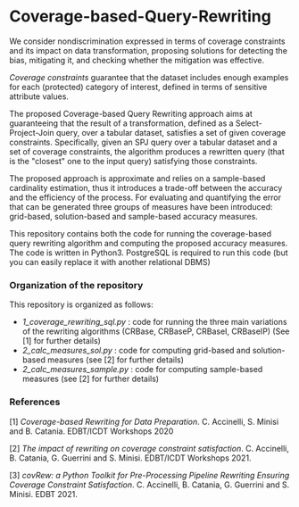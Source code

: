 # Coverage-based-Query-Rewriting


We consider nondiscrimination expressed in terms of coverage constraints and its impact on data transformation, proposing solutions for detecting the bias, mitigating it, and checking whether the mitigation was effective.

*Coverage constraints* guarantee that the dataset includes enough examples for each (protected) category of interest, defined in terms of sensitive attribute values.

The proposed Coverage-based Query Rewriting approach aims at guaranteeing that the result of a transformation, defined as a Select-Project-Join query, over a tabular dataset, satisfies a set of given coverage constraints.
Specifically, given an SPJ query over a tabular dataset and a set of coverage constraints, the algorithm produces a rewritten query (that is the "closest" one to the input query) satisfying those constraints.


The proposed approach is approximate and relies on a sample-based cardinality estimation, thus it introduces a trade-off between the accuracy and the efficiency of the process.
For evaluating and quantifying the error that can be generated three groups of measures have been introduced: grid-based, solution-based and sample-based accuracy measures.

This repository contains both the code for running the coverage-based query rewriting algorithm and computing the proposed accuracy measures.
The code is written in Python3. PostgreSQL is required to run this code (but you can easily replace it with another relational DBMS)


### Organization of the repository
This repository is organized as follows:

- *1_coverage_rewriting_sql.py* : code for running the three main variations of the rewriting algorithms (CRBase, CRBaseP, CRBaseI, CRBaseIP) (See [1] for further details)
- *2_calc_measures_sol.py* : code for computing grid-based and solution-based measures (see [2] for further details)
- *2_calc_measures_sample.py* : code for computing sample-based measures (see [2] for further details)




### References

[1] *Coverage-based Rewriting for Data Preparation*. C. Accinelli, S. Minisi and B. Catania. EDBT/ICDT Workshops 2020

[2] *The impact of rewriting on coverage constraint satisfaction*. C. Accinelli, B. Catania, G. Guerrini and S. Minisi. EDBT/ICDT Workshops 2021.

[3] *covRew: a Python Toolkit for Pre-Processing Pipeline Rewriting Ensuring Coverage Constraint Satisfaction*. C. Accinelli, B. Catania, G. Guerrini and S. Minisi. EDBT 2021.
